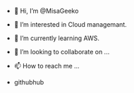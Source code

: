 - 👋 Hi, I’m @MisaGeeko
- 👀 I’m interested in Cloud managemant.
- 🌱 I’m currently learning AWS.
- 💞️ I’m looking to collaborate on ...
- 📫 How to reach me ...

- githubhub
<!---
MisaGeeko/MisaGeeko is a ✨ special ✨ repository because its `README.md` (this file) appears on your GitHub profile.
You can click the Preview link to take a look at your changes.
--->
